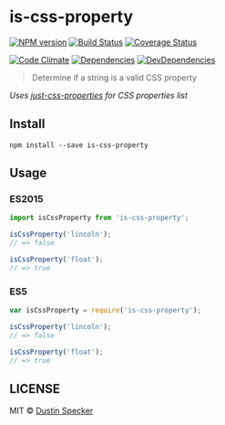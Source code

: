 # is-css-property
[![NPM version](https://badge.fury.io/js/is-css-property.svg)](https://badge.fury.io/js/is-css-property) [![Build Status](https://travis-ci.org/dustinspecker/is-css-property.svg)](https://travis-ci.org/dustinspecker/is-css-property) [![Coverage Status](https://img.shields.io/coveralls/dustinspecker/is-css-property.svg)](https://coveralls.io/r/dustinspecker/is-css-property?branch=master)

[![Code Climate](https://codeclimate.com/github/dustinspecker/is-css-property/badges/gpa.svg)](https://codeclimate.com/github/dustinspecker/is-css-property) [![Dependencies](https://david-dm.org/dustinspecker/is-css-property.svg)](https://david-dm.org/dustinspecker/is-css-property/#info=dependencies&view=table) [![DevDependencies](https://david-dm.org/dustinspecker/is-css-property/dev-status.svg)](https://david-dm.org/dustinspecker/is-css-property/#info=devDependencies&view=table)

> Determine if a string is a valid CSS property

*Uses [just-css-properties](https://github.com/blakeembrey/just-css-properties) for CSS properties list*

## Install
```
npm install --save is-css-property
```

## Usage
### ES2015
```javascript
import isCssProperty from 'is-css-property';

isCssProperty('lincoln');
// => false

isCssProperty('float');
// => true
```

### ES5
```javascript
var isCssProperty = require('is-css-property');

isCssProperty('lincoln');
// => false

isCssProperty('float');
// => true
```

## LICENSE
MIT © [Dustin Specker](https://github.com/dustinspecker)